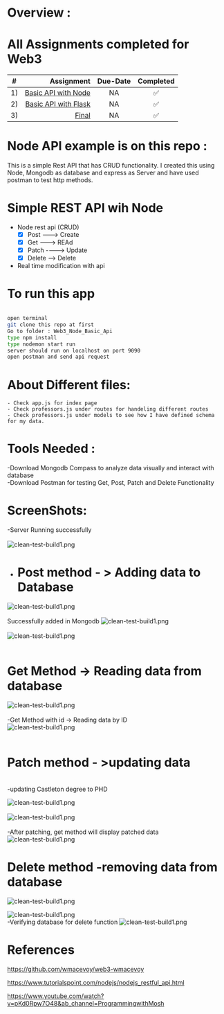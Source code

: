 # Overview :
#  All Assignments completed for Web3

| # | Assignment | Due-Date | Completed |
|:---------:|-----------:|:---------:|:------------:|
| 1)| [Basic API with Node](https://github.com/RupeshPanta/Web3_Node_Basic_Api)  | NA | :white_check_mark: |
| 2) | [Basic API with Flask](https://github.com/RupeshPanta/Web3_Basic_API) | NA | :white_check_mark: |
| 3) | [Final](https://github.com/RupeshPanta/Web3-Final)  | NA| :white_check_mark: |


# Node API example is on this repo :

This is a simple Rest API that has CRUD functionality. I created this using Node, Mongodb as database and express as Server and have used postman to test http methods.
 

# Simple REST API wih Node
- Node rest api (CRUD)
    - [x] Post ---> Create
    - [x] Get  ---> REAd
    - [x] Patch ----> Update
    - [x] Delete --> Delete
- Real time modification with api



# To run this app
``` bash

open terminal
git clone this repo at first
Go to folder : Web3_Node_Basic_Api
type npm install 
type nodemon start run
server should run on localhost on port 9090
open postman and send api request

```
# About Different files:
```
- Check app.js for index page
- Check professors.js under routes for handeling different routes
- Check professors.js under models to see how I have defined schema for my data.
``` 
# Tools Needed :
-Download Mongodb Compass to analyze data visually and interact with database <br>
-Download Postman for testing Get, Post, Patch and Delete Functionality

# ScreenShots: 
-Server Running successfully <br> <br>
![clean-test-build1.png](/screenshots/s.png)<br/> 
- # Post method  - > Adding data to Database
![clean-test-build1.png](/screenshots/1addingram.png)<br/>  <br>
Successfully added in Mongodb
![clean-test-build1.png](/screenshots/2.png)<br/> <br/> 
![clean-test-build1.png](screenshots/3.png)<br/> <br/> 
# Get Method -> Reading data from database
![clean-test-build1.png](screenshots/4.png)<br/> <br/> 
-Get Method with id -> Reading data by ID <br>
![clean-test-build1.png](screenshots/5.png)<br/> <br/> 
# Patch method - >updating data 
<br>
-updating Castleton degree to PHD

![clean-test-build1.png](/screenshots/6.png)<br/> <br/> 
![clean-test-build1.png](screenshots/7.png)<br/> <br/>
-After patching, get method will display patched data
![clean-test-build1.png](screenshots/patched.png)
<br>
# Delete method -removing data from database
![clean-test-build1.png](screenshots/9deletewarren.png)

![clean-test-build1.png](/screenshots/w.png)<br/> 
-Verifying database for delete function
![clean-test-build1.png](/screenshots/z.png)<br/> 

# References
https://github.com/wmacevoy/web3-wmacevoy

https://www.tutorialspoint.com/nodejs/nodejs_restful_api.html

https://www.youtube.com/watch?v=pKd0Rpw7O48&ab_channel=ProgrammingwithMosh

